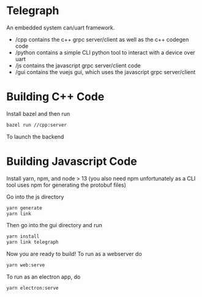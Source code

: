 # Telegraph
An embedded system can/uart framework.

 - /cpp contains the c++ grpc server/client as well as the c++ codegen code
 - /python contains a simple CLI python tool to interact with a device over uart
 - /js contains the javascript grpc server/client code
 - /gui contains the vuejs gui, which uses the javascript grpc server/client


# Building C++ Code

Install bazel and then run

```bash
bazel run //cpp:server
```

To launch the backend

# Building Javascript Code
Install yarn, npm, and node > 13 
(you also need npm unfortunately as a CLI tool uses npm for generating the protobuf files)

Go into the js directory
```bash
yarn generate
yarn link
```

Then go into the gui directory and run
```bash
yarn install
yarn link telegraph
```

Now you are ready to build! To run as a webserver do
```bash
yarn web:serve
```
To run as an electron app, do
```bash
yarn electron:serve
```
